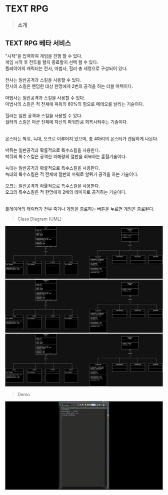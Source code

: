 # TEXT RPG

> ### 소개
>
## TEXT RPG 베타 서비스<br>
"시작"을 입력하여 게임을 진행 할 수 있다.<br>
게임 시작 후 전투를 할지 종료할지 선택 할 수 있다.<br>
플레이어의 캐릭터는 전사, 마법사, 힐러 총 세명으로 구성되어 있다.<br>
<br>
전사는 일반공격과 스킬을 사용할 수 있다.<br>
전사의 스킬은 랜덤한 대상 한명에게 2번의 공격을 하는 더블 어택이다.<br>
<br>
마법사는 일반공격과 스킬을 사용할 수 있다.<br>
마법사의 스킬은 적 전체에 파워의 60%의 힘으로 메테오를 날리는 기술이다.<br>
<br>
힐러는 일반 공격과 스킬을 사용할 수 있다.<br>
힐러의 스킬은 아군 전체에 자신의 파워만큼 회복시켜주는 기술이다.<br>
<br>
<br>
몬스터는 박쥐, 늑대, 오크로 이루어져 있으며, 총 4마리의 몬스터가 랜덤하게 나온다.<br>
<br>
박쥐는 일반공격과 확률적으로 특수스킬을 사용한다.<br>
박쥐의 특수스킬은 공격한 피해량의 절반을 회복하는 흡혈기술이다.<br>
<br>
늑대는 일반공격과 확률적으로 특수스킬을 사용한다.<br>
늑대의 특수스킬은 적 전체에 절반의 파워로 할퀴기 공격을 하는 기술이다.<br>
<br>
오크는 일반공격과 확률적으로 특수스킬을 사용한다.<br>
오크의 특수스킬은 적 한명에게 2배의 데미지로 공격하는 기술이다.<br>
<br>
<br>
플레이어의 캐릭터가 전부 죽거나 게임을 종료하는 버튼을 누르면 게임은 종료된다.
<br>








>Class Diagram (UML)
>
![diagram](https://github.com/nooleee/playGame/blob/master/image/playGame2.jpg?raw=true) <br>
![diagram](https://github.com/nooleee/playGame/blob/master/image/playGame2.jpg?raw=true) <br>
![diagram](https://github.com/nooleee/playGame/blob/master/image/playGame2.jpg?raw=true) <br>

> Demo
> 
![diagram](https://github.com/nooleee/playGame/blob/master/image/TEXT_RPG.gif?raw=true)
